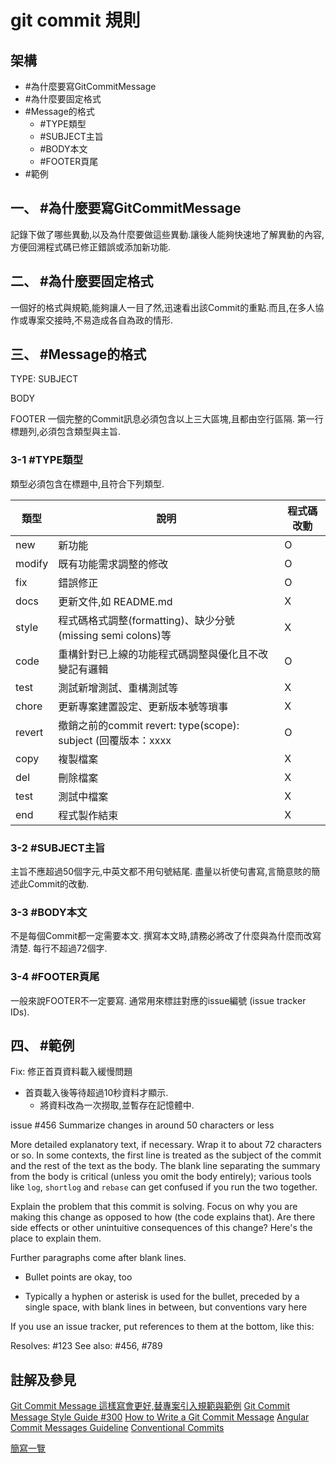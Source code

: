 # git commit 規則

## 架構
- #為什麼要寫GitCommitMessage
- #為什麼要固定格式
- #Message的格式
    - #TYPE類型
    - #SUBJECT主旨
    - #BODY本文
    - #FOOTER頁尾
- #範例

## 一、 #為什麼要寫GitCommitMessage
記錄下做了哪些異動,以及為什麼要做這些異動.讓後人能夠快速地了解異動的內容,方便回溯程式碼已修正錯誤或添加新功能.

## 二、 #為什麼要固定格式
一個好的格式與規範,能夠讓人一目了然,迅速看出該Commit的重點.而且,在多人協作或專案交接時,不易造成各自為政的情形.

## 三、 #Message的格式
TYPE: SUBJECT

BODY

FOOTER
一個完整的Commit訊息必須包含以上三大區塊,且都由空行區隔.
第一行標題列,必須包含類型與主旨.

### 3-1 #TYPE類型
類型必須包含在標題中,且符合下列類型.

| 類型 | 說明 | 程式碼改動 |
| --- | --- | --- |
| new | 新功能 | O |
| modify | 既有功能需求調整的修改 | O |
| fix | 錯誤修正 | O |
| docs | 更新文件,如 README.md | X |
| style | 程式碼格式調整(formatting)、缺少分號(missing semi colons)等 | X |
| code | 重構針對已上線的功能程式碼調整與優化且不改變記有邏輯 | O |
| test | 測試新增測試、重構測試等 | X |
| chore | 更新專案建置設定、更新版本號等瑣事 | X |
| revert | 撤銷之前的commit revert: type(scope): subject (回覆版本：xxxx | O |
| copy | 複製檔案 | X |
| del | 刪除檔案 | X |
| test | 測試中檔案 | X |
| end | 程式製作結束 | X |

### 3-2 #SUBJECT主旨
主旨不應超過50個字元,中英文都不用句號結尾.
盡量以祈使句書寫,言簡意賅的簡述此Commit的改動.

### 3-3 #BODY本文
不是每個Commit都一定需要本文.
撰寫本文時,請務必將改了什麼與為什麼而改寫清楚.
每行不超過72個字.

### 3-4 #FOOTER頁尾
一般來說FOOTER不一定要寫.
通常用來標註對應的issue編號 (issue tracker IDs).

## 四、 #範例
Fix: 修正首頁資料載入緩慢問題

- 首頁載入後等待超過10秒資料才顯示.
    - 將資料改為一次撈取,並暫存在記憶體中.

issue #456
Summarize changes in around 50 characters or less

More detailed explanatory text, if necessary. Wrap it to about 72
characters or so. In some contexts, the first line is treated as the
subject of the commit and the rest of the text as the body. The
blank line separating the summary from the body is critical (unless
you omit the body entirely); various tools like `log`, `shortlog`
and `rebase` can get confused if you run the two together.

Explain the problem that this commit is solving. Focus on why you
are making this change as opposed to how (the code explains that).
Are there side effects or other unintuitive consequences of this
change? Here's the place to explain them.

Further paragraphs come after blank lines.

 - Bullet points are okay, too

 - Typically a hyphen or asterisk is used for the bullet, preceded
   by a single space, with blank lines in between, but conventions
   vary here

If you use an issue tracker, put references to them at the bottom,
like this:

Resolves: #123
See also: #456, #789

## 註解及參見
[Git Commit Message 這樣寫會更好,替專案引入規範與範例](https://wadehuanglearning.blogspot.com/2019/05/commit-commit-commit-why-what-commit.html)
[Git Commit Message Style Guide #300](https://github.com/android/architecture-samples/issues/300)
[How to Write a Git Commit Message](https://cbea.ms/git-commit/)
[Angular Commit Messages Guideline](https://github.com/angular/angular/blob/22b96b9/CONTRIBUTING.md#commit)
[Conventional Commits](https://www.conventionalcommits.org/en/v1.0.0/)

[簡寫一覽](../abbreviationslist.md)